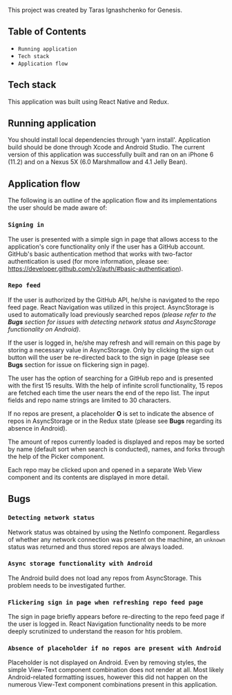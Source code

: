 This project was created by Taras Ignashchenko for Genesis.

## Table of Contents

* `Running application`
* `Tech stack`
* `Application flow`
 
## Tech stack

This application was built using React Native and Redux.

## Running application

You should install local dependencies through 'yarn install'. Application build should be done through Xcode and Android Studio. The current version of this application was successfully built and ran on an iPhone 6 (11.2) and on a Nexus 5X (6.0 Marshmallow and 4.1 Jelly Bean).

## Application flow

The following is an outline of the application flow and its implementations the user should be made aware of:

### `Signing in`


The user is presented with a simple sign in page that allows access to the application's core functionality only if the user has a GitHub account. 
GitHub's basic authentication method that works with two-factor authentication is used (for more information, please see: https://developer.github.com/v3/auth/#basic-authentication).

### `Repo feed`

If the user is authorized by the GitHub API, he/she is navigated to the repo feed page. React Navigation was utilized in this project.
AsyncStorage is used to automatically load previously searched repos *(please refer to the **Bugs** section for issues with detecting network status and AsyncStorage functionality on Android)*.

If the user is logged in, he/she may refresh and will remain on this page by storing a necessary value in AsyncStorage. Only by clicking the sign out button will the user be re-directed back to the sign in page (please see **Bugs** section for issue on flickering sign in page).

The user has the option of searching for a GitHub repo and is presented with the first 15 results. With the help of infinite scroll functionality, 15 repos are fetched each time the user nears the end of the repo list. The input fields and repo name strings are limited to 30 characters.

If no repos are present, a placeholder **O** is set to indicate the absence of repos in AsyncStorage or in the Redux state (please see **Bugs** regarding its absence in Android). 

The amount of repos currently loaded is displayed and repos may be sorted by name (default sort when search is conducted), names, and forks through the help of the Picker component. 

Each repo may be clicked upon and opened in a separate Web View component and its contents are displayed in more detail.

## Bugs

### `Detecting network status`

Network status was obtained by using the NetInfo component. Regardless of whether any network connection was present on the machine, an `unknown` status was returned and thus stored repos are always loaded.

### `Async storage functionality with Android`

The Android build does not load any repos from AsyncStorage. This problem needs to be investigated further.

### `Flickering sign in page when refreshing repo feed page`

The sign in page briefly appears before re-directing to the repo feed page if the user is logged in. React Navigation functionality needs to be more deeply scrutinized to understand the reason for htis problem.

### `Absence of placeholder if no repos are present with Android`

Placeholder is not displayed on Android. Even by removing styles, the simple View-Text component combination does not render at all. Most likely Android-related formatting issues, however this did not happen on the numerous View-Text component combinations present in this application.